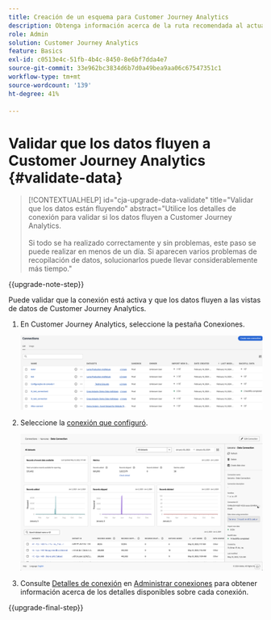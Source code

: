 ```yaml
---
title: Creación de un esquema para Customer Journey Analytics
description: Obtenga información acerca de la ruta recomendada al actualizar de Adobe Analytics a Customer Journey Analytics
role: Admin
solution: Customer Journey Analytics
feature: Basics
exl-id: c0513e4c-51fb-4b4c-8450-8e6bf7dda4e7
source-git-commit: 33e962bc3834d6b7d0a49bea9aa06c67547351c1
workflow-type: tm+mt
source-wordcount: '139'
ht-degree: 41%

---
```


# Validar que los datos fluyen a Customer Journey Analytics {#validate-data}

<!-- markdownlint-disable MD034 -->

>[!CONTEXTUALHELP]
>id="cja-upgrade-data-validate"
>title="Validar que los datos están fluyendo"
>abstract="Utilice los detalles de conexión para validar si los datos fluyen a Customer Journey Analytics.<br><br>Si todo se ha realizado correctamente y sin problemas, este paso se puede realizar en menos de un día. Si aparecen varios problemas de recopilación de datos, solucionarlos puede llevar considerablemente más tiempo."

<!-- markdownlint-enable MD034 -->

{{upgrade-note-step}}

Puede validar que la conexión está activa y que los datos fluyen a las vistas de datos de Customer Journey Analytics.

1. En Customer Journey Analytics, seleccione la pestaña Conexiones.

   ![vista de lista](assets/list-view.png)

1. Seleccione la [conexión que configuró](/help/getting-started/cja-upgrade/cja-upgrade-connection.md).

   ![Ventana de todos los conjuntos de datos que muestra los widgets y la configuración](assets/conn-details.png)

1. Consulte [Detalles de conexión](/help/connections/manage-connections.md#manage-connections) en [Administrar conexiones](/help/connections/manage-connections.md) para obtener información acerca de los detalles disponibles sobre cada conexión.

{{upgrade-final-step}}

<!-- Should we duplicate the content here or single source it with /help/connections/manage-connections.md -->
